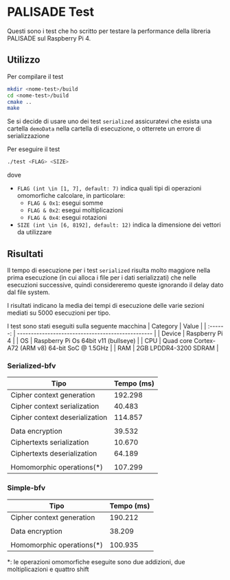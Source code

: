# PALISADE Test

Questi sono i test che ho scritto per testare la performance della libreria PALISADE sul Raspberry Pi 4.

## Utilizzo
Per compilare il test
```bash
mkdir <nome-test>/build
cd <nome-test>/build
cmake ..
make
```
Se si decide di usare uno dei test `serialized` assicuratevi che esista una cartella `demoData` nella cartella di esecuzione, o otterrete un errore di serializzazione

Per eseguire il test
```bash
./test <FLAG> <SIZE>
```
dove
- `FLAG (int \in [1, 7], default: 7)` indica quali tipi di operazioni omomorfiche calcolare, in particolare:
  - `FLAG & 0x1`: esegui somme
  - `FLAG & 0x2`: esegui moltiplicazioni
  - `FLAG & 0x4`: esegui rotazioni
- `SIZE (int \in [6, 8192], default: 12)` indica la dimensione dei vettori da utilizzare

## Risultati
Il tempo di esecuzione per i test `serialized` risulta molto maggiore nella prima esecuzione (in cui alloca i file per i dati serializzati) che nelle esecuzioni successive, quindi considereremo queste ignorando il delay dato dal file system.

I risultati indicano la media dei tempi di esecuzione delle varie sezioni mediati su 5000 esecuzioni per tipo.

I test sono stati eseguiti sulla seguente macchina
| Category | Value                                             |
| :------: | ------------------------------------------------- |
|  Device  | Raspberry Pi 4                                    |
|    OS    | Raspberry Pi Os 64bit v11 (bullseye)              |
|   CPU    | Quad core Cortex-A72 (ARM v8) 64-bit SoC @ 1.5GHz |
|   RAM    | 2GB LPDDR4-3200 SDRAM                             |

### Serialized-bfv
| Tipo                           | Tempo (ms) |
| ------------------------------ | ---------- |
| Cipher context generation      | 192.298    |
| Cipher context serialization   | 40.483     |
| Cipher context deserialization | 114.857    |
|                                |            |
| Data encryption                | 39.532     |
| Ciphertexts serialization      | 10.670     |
| Ciphertexts deserialization    | 64.189     |
|                                |            |
| Homomorphic operations(*)      | 107.299    |

### Simple-bfv
| Tipo                      | Tempo (ms) |
| ------------------------- | ---------- |
| Cipher context generation | 190.212    |
|                           |            |
| Data encryption           | 38.209     |
|                           |            |
| Homomorphic operations(*) | 100.935    |

*: le operazioni omomorfiche eseguite sono due addizioni, due moltiplicazioni e quattro shift
